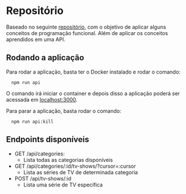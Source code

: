 # Repositório

Baseado no seguinte [repositório](https://github.com/rodrigobotti/rs-ws-2020-fp), com o objetivo de aplicar alguns conceitos de programação funcional. Além de aplicar os conceitos aprendidos em uma API.

## Rodando a aplicação

Para rodar a aplicação, basta ter o Docker instalado e rodar o comando: 

````
  npm run api
````

O comando irá iniciar o container e depois disso a aplicação poderá ser acessada em [localhost:3000](http://localhost:3000).

Para parar a aplicação, basta rodar o comando:

```
  npm run api:kill
```

## Endpoints disponíveis

  - GET /api/categories: 
    * Lista todas as categorias disponíveis
  - GET /api/categories/:id/tv-shows/?cursor=:cursor
    * Lista as séries de TV de determinada categoria
  - POST /api/tv-shows/:id
    * Lista uma série de TV específica